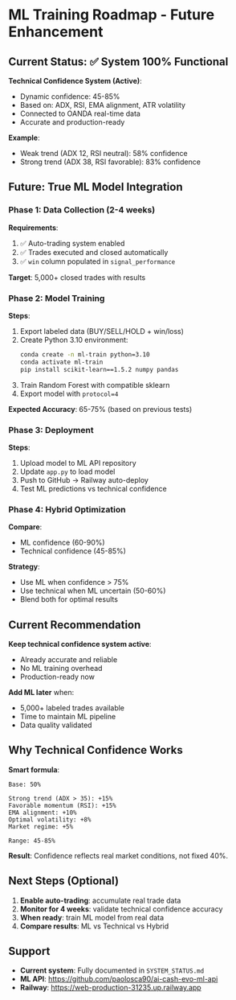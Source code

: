 # ML Training Roadmap - Future Enhancement

## Current Status: ✅ System 100% Functional

**Technical Confidence System (Active)**:
- Dynamic confidence: 45-85%
- Based on: ADX, RSI, EMA alignment, ATR volatility
- Connected to OANDA real-time data
- Accurate and production-ready

**Example**:
- Weak trend (ADX 12, RSI neutral): 58% confidence
- Strong trend (ADX 38, RSI favorable): 83% confidence

## Future: True ML Model Integration

### Phase 1: Data Collection (2-4 weeks)

**Requirements**:
1. ✅ Auto-trading system enabled
2. ✅ Trades executed and closed automatically
3. ✅ `win` column populated in `signal_performance`

**Target**: 5,000+ closed trades with results

### Phase 2: Model Training

**Steps**:
1. Export labeled data (BUY/SELL/HOLD + win/loss)
2. Create Python 3.10 environment:
   ```bash
   conda create -n ml-train python=3.10
   conda activate ml-train
   pip install scikit-learn==1.5.2 numpy pandas
   ```
3. Train Random Forest with compatible sklearn
4. Export model with `protocol=4`

**Expected Accuracy**: 65-75% (based on previous tests)

### Phase 3: Deployment

**Steps**:
1. Upload model to ML API repository
2. Update `app.py` to load model
3. Push to GitHub → Railway auto-deploy
4. Test ML predictions vs technical confidence

### Phase 4: Hybrid Optimization

**Compare**:
- ML confidence (60-90%)
- Technical confidence (45-85%)

**Strategy**:
- Use ML when confidence > 75%
- Use technical when ML uncertain (50-60%)
- Blend both for optimal results

## Current Recommendation

**Keep technical confidence system active**:
- Already accurate and reliable
- No ML training overhead
- Production-ready now

**Add ML later** when:
- 5,000+ labeled trades available
- Time to maintain ML pipeline
- Data quality validated

## Why Technical Confidence Works

**Smart formula**:
```
Base: 50%

Strong trend (ADX > 35): +15%
Favorable momentum (RSI): +15%
EMA alignment: +10%
Optimal volatility: +8%
Market regime: +5%

Range: 45-85%
```

**Result**: Confidence reflects real market conditions, not fixed 40%.

## Next Steps (Optional)

1. **Enable auto-trading**: accumulate real trade data
2. **Monitor for 4 weeks**: validate technical confidence accuracy
3. **When ready**: train ML model from real data
4. **Compare results**: ML vs Technical vs Hybrid

## Support

- **Current system**: Fully documented in `SYSTEM_STATUS.md`
- **ML API**: https://github.com/paolosca90/ai-cash-evo-ml-api
- **Railway**: https://web-production-31235.up.railway.app
